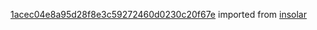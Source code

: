 [1acec04e8a95d28f8e3c59272460d0230c20f67e](https://github.com/insolar/insolar/commit/1acec04e8a95d28f8e3c59272460d0230c20f67e) imported from [insolar](https://github.com/insolar/insolar)
